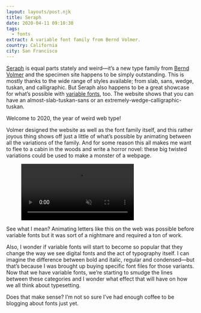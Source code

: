 ```yaml
---
layout: layouts/post.njk
title: Seraph
date: 2020-04-11 09:10:38
tags:
  - fonts
extract: A variable font family from Bernd Volmer.
country: California
city: San Francisco
---
```


[Seraph](https://www.seraphs.varfont.com/) is equal parts stately and weird—it’s a new type family from [Bernd Volmer](https://www.berndvolmer.com/) and the specimen site happens to be simply outstanding. This is mostly thanks to the wide range of styles available; from slab, sans, wedge, tuskan, and calligraphic. But Seraph also happens to be a great showcase for what’s possible with [variable fonts](https://css-tricks.com/a-new-responsive-font-format-for-the-web/), too. The website shows that you can have an almost-slab-tuskan-sans or an extremely-wedge-calligraphic-tuskan.

Welcome to 2020, the year of weird web type!

Volmer designed the website as well as the font family itself, and this rather joyous thing shows off just a little of what’s possible by animating between all the variations of the family. And for some reason this all makes me want to flee to a cabin in the woods and write a horror novel: these big twisted variations could be used to make a monster of a webpage.

<div class="m-wrapper--full">
  <figure class="m-wrapper--unpadded">
    <video autoplay loop muted playsinline>
      <source src="/images/seraph.mp4" />
    </video>
  </figure>
</div>

See what I mean? Animating letters like this on the web was possible before variable fonts but it was sort of a nightmare and required a ton of work.

Also, I wonder if variable fonts will start to become so popular that they change the way we see digital fonts and the act of typography itself. I can imagine the difference between bold and italic, regular and condensed—but that’s because I was brought up buying specific font files for those variants. Now that we have variable fonts, we’re starting to smudge the lines between these categories and I wonder what effect that will have on how we all think about typesetting.

Does that make sense? I’m not so sure I’ve had enough coffee to be blogging about fonts just yet.
